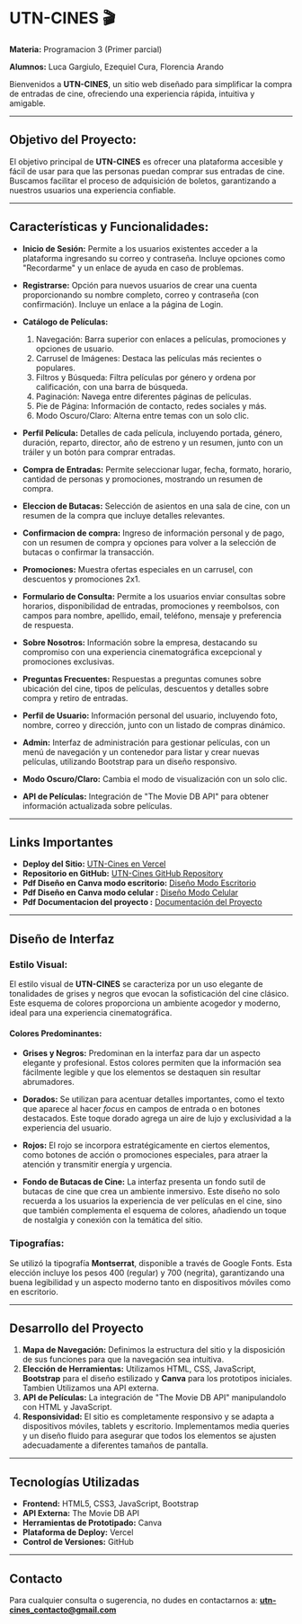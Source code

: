 # UTN-CINES 🎬

**Materia:** Programacion 3 (Primer parcial)

**Alumnos:** Luca Gargiulo, Ezequiel Cura, Florencia Arando

Bienvenidos a **UTN-CINES**, un sitio web diseñado para simplificar la compra de entradas de cine, ofreciendo una experiencia rápida, intuitiva y amigable.

---

## Objetivo del Proyecto:
El objetivo principal de **UTN-CINES** es ofrecer una plataforma accesible y fácil de usar para que las personas puedan comprar sus entradas de cine. Buscamos facilitar el proceso de adquisición de boletos, garantizando a nuestros usuarios una experiencia confiable.

---

## Características y Funcionalidades:

- **Inicio de Sesión:** Permite a los usuarios existentes acceder a la plataforma ingresando su correo y contraseña. Incluye opciones como "Recordarme" y un enlace de ayuda en caso de problemas.

- **Registrarse:** Opción para nuevos usuarios de crear una cuenta proporcionando su nombre completo, correo y contraseña (con confirmación). Incluye un enlace a la página de Login.

- **Catálogo de Películas:** 
    1. Navegación: Barra superior con enlaces a películas, promociones y opciones de usuario.
    2. Carrusel de Imágenes: Destaca las películas más recientes o populares.
    3. Filtros y Búsqueda: Filtra películas por género y ordena por calificación, con una barra de búsqueda.
    4. Paginación: Navega entre diferentes páginas de películas.
    5. Pie de Página: Información de contacto, redes sociales y más.
    6. Modo Oscuro/Claro: Alterna entre temas con un solo clic.

- **Perfil Película:** Detalles de cada película, incluyendo portada, género, duración, reparto, director, año de estreno y un resumen, junto con un tráiler y un botón para comprar entradas.

- **Compra de Entradas:** Permite seleccionar lugar, fecha, formato, horario, cantidad de personas y promociones, mostrando un resumen de compra.

- **Eleccion de Butacas:** Selección de asientos en una sala de cine, con un resumen de la compra que incluye detalles relevantes.

 - **Confirmacion de compra:** Ingreso de información personal y de pago, con un resumen de compra y opciones para volver a la selección de butacas o confirmar la transacción.

- **Promociones:** Muestra ofertas especiales en un carrusel, con descuentos y promociones 2x1.

- **Formulario de Consulta:**  Permite a los usuarios enviar consultas sobre horarios, disponibilidad de entradas, promociones y reembolsos, con campos para nombre, apellido, email, teléfono, mensaje y preferencia de respuesta.

- **Sobre Nosotros:** Información sobre la empresa, destacando su compromiso con una experiencia cinematográfica excepcional y promociones exclusivas.

- **Preguntas Frecuentes:** Respuestas a preguntas comunes sobre ubicación del cine, tipos de películas, descuentos y detalles sobre compra y retiro de entradas.

- **Perfil de Usuario:** Información personal del usuario, incluyendo foto, nombre, correo y dirección, junto con un listado de compras dinámico.

- **Admin:** Interfaz de administración para gestionar películas, con un menú de navegación y un contenedor para listar y crear nuevas películas, utilizando Bootstrap para un diseño responsivo.

- **Modo Oscuro/Claro:** Cambia el modo de visualización con un solo clic.

- **API de Películas:** Integración de "The Movie DB API" para obtener información actualizada sobre películas.

---

## Links Importantes

- **Deploy del Sitio:** [UTN-Cines en Vercel](https://utn-cines.vercel.app/)
- **Repositorio en GitHub:** [UTN-Cines GitHub Repository](https://github.com/lucag316/UTN-Cines)
- **Pdf Diseño en Canva modo escritorio:** [Diseño Modo Escritorio]()
- **Pdf Diseño en Canva modo celular :** [Diseño Modo Celular]()
- **Pdf Documentacion del proyecto :** [Documentación del Proyecto]()

---

## Diseño de Interfaz

### Estilo Visual:
El estilo visual de **UTN-CINES** se caracteriza por un uso elegante de tonalidades de grises y negros que evocan la sofisticación del cine clásico. Este esquema de colores proporciona un ambiente acogedor y moderno, ideal para una experiencia cinematográfica.

#### Colores Predominantes:

- **Grises y Negros:** Predominan en la interfaz para dar un aspecto elegante y profesional. Estos colores permiten que la información sea fácilmente legible y que los elementos se destaquen sin resultar abrumadores.

- **Dorados:** Se utilizan para acentuar detalles importantes, como el texto que aparece al hacer *focus* en campos de entrada o en botones destacados. Este toque dorado agrega un aire de lujo y exclusividad a la experiencia del usuario.

- **Rojos:** El rojo se incorpora estratégicamente en ciertos elementos, como botones de acción o promociones especiales, para atraer la atención y transmitir energía y urgencia.

- **Fondo de Butacas de Cine:** La interfaz presenta un fondo sutil de butacas de cine que crea un ambiente inmersivo. Este diseño no solo recuerda a los usuarios la experiencia de ver películas en el cine, sino que también complementa el esquema de colores, añadiendo un toque de nostalgia y conexión con la temática del sitio.

### Tipografías: 
Se utilizó la tipografía **Montserrat**, disponible a través de Google Fonts. Esta elección incluye los pesos 400 (regular) y 700 (negrita), garantizando una buena legibilidad y un aspecto moderno tanto en dispositivos móviles como en escritorio.

---


## Desarrollo del Proyecto

1. **Mapa de Navegación:** Definimos la estructura del sitio y la disposición de sus funciones para que la navegación sea intuitiva.
2. **Elección de Herramientas:** Utilizamos HTML, CSS, JavaScript, **Bootstrap** para el diseño estilizado y **Canva** para los prototipos iniciales. Tambien Utilizamos una API externa.
3. **API de Películas:** La integración de "The Movie DB API" manipulandolo con HTML y JavaScript.
4. **Responsividad:** El sitio es completamente responsivo y se adapta a dispositivos móviles, tablets y escritorio. Implementamos media queries y un diseño fluido para asegurar que todos los elementos se ajusten adecuadamente a diferentes tamaños de pantalla.

---

## Tecnologías Utilizadas

- **Frontend:** HTML5, CSS3, JavaScript, Bootstrap
- **API Externa:** The Movie DB API
- **Herramientas de Prototipado:** Canva
- **Plataforma de Deploy:** Vercel
- **Control de Versiones:** GitHub

---

## Contacto

Para cualquier consulta o sugerencia, no dudes en contactarnos a: **utn-cines_contacto@gmail.com**